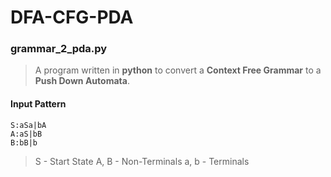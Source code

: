 # DFA-CFG-PDA

### grammar_2_pda.py
> A program written in **python** to convert a **Context Free Grammar** to a **Push Down Automata**.
#### Input Pattern
```
S:aSa|bA
A:aS|bB
B:bB|b
```
> S - Start State
> A, B - Non-Terminals
> a, b - Terminals
